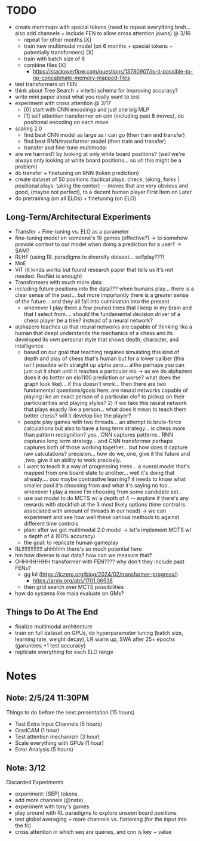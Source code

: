 # TODO
- create memmaps with special tokens (need to repeat everything breh... also add channels + include FEN to allow cross attention jawns) @ 3/16
    - repeat for other months [X]
    - train new multimodal model (on 6 months + special tokens + potentially transformers) [X]
    - train with batch size of 8
    - combine files [X]
        -   https://stackoverflow.com/questions/13780907/is-it-possible-to-np-concatenate-memory-mapped-files
- test transformers on FEN
- think about Tree Search + viterbi schema for improving accuracy?
- write mini paper about what you really want to test
- experiment with cross attention @ 3/17
    - [0] start with CNN encodings and just one big MLP
    - [1] self attention transformer on cnn (including past 8 moves), do positional encoding on each move
- scaling 2.0 
    - find best CNN model as large as I can go (then train and transfer)
    - find best RNN/transformer model (then train and transfer)
    - transfer and fine-tune multimodal
- are we harmed? by looking at only white board positions? (well we're always only looking at white board positions... so uh this might be a problem)
- do transfer + finetuning on RNN (token prediction)
- create dataset of 50 positions (tactical plays: check, taking, forks | positional plays: taking the center) -- moves that are very obvious and good, (maybe not perfect), to a decent human player
First Item on Later
- do pretraining (on all ELOs) + finetuning (on ELO)

## Long-Term/Architectural Experiments
- Transfer + Fine-tuning vs. ELO as a parameter 
- fine-tuning model on someone's 10 games (effective?) -> to somehow provide context to our model when doing a prediction for a user? -> SAM?
- RLHF (using RL paradigms to diversify dataset... selfplay???)
- MoE
- ViT (it kinda works but found research paper that tells us it's not needed. ResNet is enough)
- Transformers with much more data 
- including future positions into the data??? when humans play... there is a clear sense of the past... but more importantly there is a greater sense of the future... and they all fall into culmination into the present
    - whenever I play there a few pruned trees that I keep in my brain and that I select from.... should the fundamental decision driver of a chess player be a tree? instead of a neural network?
- alphazero teaches us that neural networks are capable of thinking like a human that deepl understands the mechanics of a chess and its developed its own personal style that shows depth, character, and intelligence 
    - based on our goal that teaching requires simulating this kind of depth and play of chess that's human but for a lower caliber (this isn't possible with straight up alpha zero... altho perhaps you can just cut it short until it reaches a particular elo -> as we do alphazero does it do better on elo1100 prediction or worse? what does the graph look like)... if this doesn't work... then there are two fundamental questions/goals here: are neural networks capable of playing like an exact person of a particular elo? to pickup on their particularities and playing styles? 2) if we take this neural network that plays exactly like a person... what does it mean to teach them better chess? will it develop like the player?
    - people play games with two threads... an attempt to brute-force calculations but also to have a long term strategy... is chess more than pattern recognition? yes.. CNN captures patterns.. RNN captures long term strategy... and CNN transformer perhaps captures both of those working together... but how does it capture raw calculations? precision... how do we, one, give it the future and ,two, give it an ability to work precisely. 
    - I want to teach it a way of progressing trees... a nueral model that's mapped from one board state to another... well it's doing that already.... ooo maybe contrastive learning? it needs to know what smaller pool it's choosing from and what it's saying no too... whenever I play a move I'm choosing from some candidate set..
    - use our model to do MCTS w/ a depth of 4 -- explore if there's any rewards with stockfish at the 3 most likely options (time control is associated with amount of threads in our head) -> we can experiment and see how well these various methods to against different time controls
    - plan: after we get multimodal 2.0 model -> let's implement MCTS w/ a depth of 4 (60% accuracy)
    - the goal: to replicate human gameplay
- RL!!!!!!!!!!!!!! ahhhhhh there's so much potential here
- hm how diverse is our data? how can we measure that?
- OHHHHHHHH transformer with FEN???? why don't they include past FENs? 
    - gg lol (https://lczero.org/blog/2024/02/transformer-progress/)
        - https://arxiv.org/abs/1701.06538
    - then grid search over MCTS possibilities
- how do systems like maia evaluate on GMs? 

## Things to Do At The End
- finalize multimodal architecture
- train on full dataset on GPUs, do hyperparameter tuning (batch size, learning rate, weight decay), LR warm up, SWA after 25+ epochs (garuntees +1 test accuracy) 
- replicate everything for each ELO range

# Notes 

## Note: 2/5/24 11:30PM
Things to do before the next presentation (15 hours)
- Test Extra Input Channels (5 hours)
- GradCAM (1 hour)
- Test attention mechanism (3 hour)
- Scale everything with GPUs (1 hour)
- Error Analysis (5 hours)

## Note: 3/12
Discarded Experiments
- experiment: [SEP] tokens
- add more channels (@nate)
- experiment with tony's games
- play around with RL paradigms to explore unseen board positions
- test global averaging + more channels vs. flattening (for the input into the fc)
- cross attention in which seq are queries, and cnn is key + value